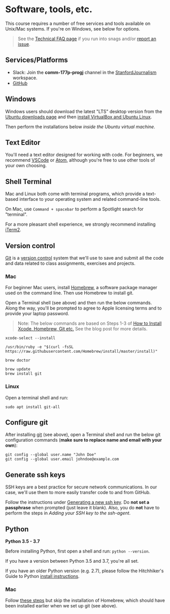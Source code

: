# Software, tools, etc.

This course requires a number of free services and tools available on Unix/Mac systems. If you're on Windows, see below for options.

> See the [Technical FAQ page](tech_faq.md) if you run into snags and/or [report an issue](https://github.com/stanfordjournalism/stanford-progj-2020/issues).

## Services/Platforms

* Slack: Join the **comm-177p-progj** channel in the [StanfordJournalism][] workspace.
* [GitHub](https://github.com/)

## Windows

Windows users should download the latest "LTS" desktop version from the [Ubuntu downloads page][] and then [install VirtualBox and Ubuntu Linux][].

Then perform the installations below *inside the Ubuntu virtual machine*.

[Ubuntu downloads page]: https://ubuntu.com/download/desktop
[install VirtualBox and Ubuntu Linux]: https://brb.nci.nih.gov/seqtools/installUbuntu.html



## Text Editor

You'll need a text editor designed for working with code. For beginners, we recommend [VSCode][] or [Atom][], although you're free to use other tools of your own choosing.

## Shell Terminal

Mac and Linux both come with terminal programs, which provide a text-based interface to your operating system and related command-line tools. 

On Mac, use `Command + spacebar` to perform a Spotlight search for "terminal".

For a more pleasant shell experience, we strongly recommend installing [iTerm2](https://iterm2.com/).

## Version control

[Git][] is a [version control][] system that we'll use to save and submit all the code and data related to class assignments, exercises and projects.

[version control]: https://en.wikipedia.org/wiki/Version_control

### Mac

For beginner Mac users, install [Homebrew][], a software package manager used on the command line. Then use Homebrew to install git.

Open a Terminal shell (see above) and then run the below commands. Along the way, you'll be prompted to agree to Apple licensing terms and to provide your laptop password.

> Note: The below commands are based on Steps 1-3 of [How to Install Xcode, Homebrew, Git etc.](https://www.moncefbelyamani.com/how-to-install-xcode-homebrew-git-rvm-ruby-on-mac/#laptop-script) See the blog post for more details.

```
xcode-select --install

/usr/bin/ruby -e "$(curl -fsSL https://raw.githubusercontent.com/Homebrew/install/master/install)"

brew doctor

brew update
brew install git
```

### Linux

Open a terminal shell and run: 

```
sudo apt install git-all
```

## Configure git

After installing [git][] (see above), open a Terminal shell and run the below git configuration commands (**make sure to replace name and email with your own**):

```
git config --global user.name "John Doe"
git config --global user.email johndoe@example.com
```

## Generate ssh keys

SSH keys are a best practice for secure network communications. In our case, we'll use them to more easily transfer code to and from GitHub. 

Follow the instructions under [Generating a new ssh key][]. Do **not set a passphrase** when prompted (just leave it blank). Also, you do **not** have to perform the steps in *Adding your SSH key to the ssh-agent*.


[Generating a new ssh key]: https://help.github.com/en/github/authenticating-to-github/generating-a-new-ssh-key-and-adding-it-to-the-ssh-agent#generating-a-new-ssh-key

## Python

**Python 3.5 - 3.7**

Before installing Python, first open a shell and run: `python --version`.

If you have a version between Python 3.5 and 3.7, you're all set.

If you have an older Python version (e.g. 2.7), please follow the Hitchhiker's Guide to Python [install instructions][]. 

### Mac

Follow [these steps][] but skip the installation of Homebrew, which should have been installed earlier when we set up git (see above).

[install instructions]: https://docs.python-guide.org/starting/installation/
[these steps]: https://docs.python-guide.org/starting/install3/osx/#install3-osx



[Atom]: https://atom.io/
[Homebrew]: https://brew.sh/
[git]: https://git-scm.com/
[StanfordJournalism]: https://stanford-r8xo.slack.com/home
[VSCode]: https://code.visualstudio.com/